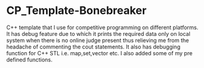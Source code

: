 # CP_Template-Bonebreaker

C++ template that I use for competitive programming on different platforms.
It has debug feature due to which it prints the required data only on local system when there is no online judge present thus relieving me from the headache of commenting the cout statements.
It also has debugging function for C++ STL i.e. map,set,vector etc.
I also added some of my pre defined functions.
